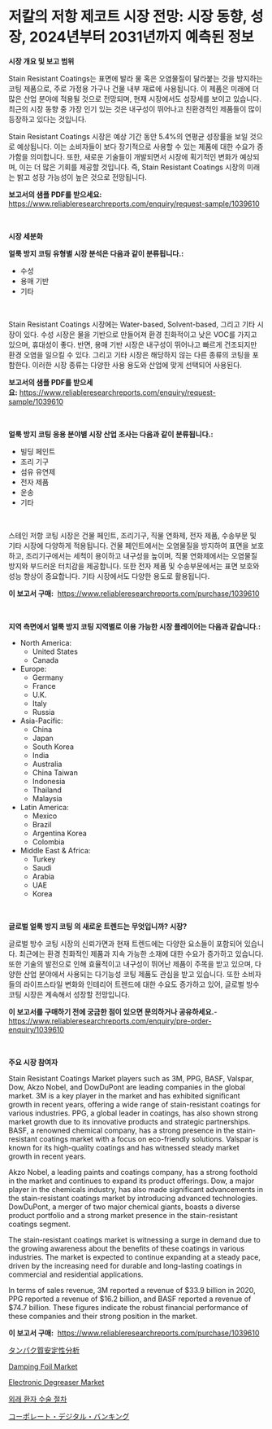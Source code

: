 <p><h1>저칼의 저항 제코트 시장 전망: 시장 동향, 성장, 2024년부터 2031년까지 예측된 정보</h1></p><p><strong>시장 개요 및 보고 범위</strong></p>
<p><p>Stain Resistant Coatings는 표면에 발라 물 혹은 오염물질이 달라붙는 것을 방지하는 코팅 제품으로, 주로 가정용 가구나 건물 내부 재료에 사용됩니다. 이 제품은 미래에 더 많은 산업 분야에 적용될 것으로 전망되며, 현재 시장에서도 성장세를 보이고 있습니다. 최근의 시장 동향 중 가장 인기 있는 것은 내구성이 뛰어나고 친환경적인 제품들이 많이 등장하고 있다는 것입니다. </p><p>Stain Resistant Coatings 시장은 예상 기간 동안 5.4%의 연평균 성장률을 보일 것으로 예상됩니다. 이는 소비자들이 보다 장기적으로 사용할 수 있는 제품에 대한 수요가 증가함을 의미합니다. 또한, 새로운 기술들이 개발되면서 시장에 획기적인 변화가 예상되며, 이는 더 많은 기회를 제공할 것입니다. 즉, Stain Resistant Coatings 시장의 미래는 밝고 성장 가능성이 높은 것으로 전망됩니다.</p></p>
<p><strong>보고서의 샘플 PDF를 받으세요:</strong> <a href="https://www.reliableresearchreports.com/enquiry/request-sample/1039610">https://www.reliableresearchreports.com/enquiry/request-sample/1039610</a></p>
<p>&nbsp;</p>
<p><strong>시장 세분화</strong></p>
<p><strong>얼룩 방지 코팅 유형별 시장 분석은 다음과 같이 분류됩니다.:</strong></p>
<p><ul><li>수성</li><li>용매 기반</li><li>기타</li></ul></p>
<p>&nbsp;</p>
<p><p>Stain Resistant Coatings 시장에는 Water-based, Solvent-based, 그리고 기타 시장이 있다. 수성 시장은 물을 기반으로 만들어져 환경 친화적이고 낮은 VOC를 가지고 있으며, 휴대성이 좋다. 반면, 용매 기반 시장은 내구성이 뛰어나고 빠르게 건조되지만 환경 오염을 일으킬 수 있다. 그리고 기타 시장은 해당하지 않는 다른 종류의 코팅을 포함한다. 이러한 시장 종류는 다양한 사용 용도와 산업에 맞게 선택되어 사용된다.</p></p>
<p><strong>보고서의 샘플 PDF를 받으세요:</strong>&nbsp;<a href="https://www.reliableresearchreports.com/enquiry/request-sample/1039610">https://www.reliableresearchreports.com/enquiry/request-sample/1039610</a></p>
<p>&nbsp;</p>
<p><strong> 얼룩 방지 코팅 응용 분야별 시장 산업 조사는 다음과 같이 분류됩니다.:</strong></p>
<p><ul><li>빌딩 페인트</li><li>조리 기구</li><li>섬유 유연제</li><li>전자 제품</li><li>운송</li><li>기타</li></ul></p>
<p>&nbsp;</p>
<p><p>스테인 저항 코팅 시장은 건물 페인트, 조리기구, 직물 연화제, 전자 제품, 수송부문 및 기타 시장에 다양하게 적용됩니다. 건물 페인트에서는 오염물질을 방지하여 표면을 보호하고, 조리기구에서는 세척이 용이하고 내구성을 높이며, 직물 연화제에서는 오염물질 방지와 부드러운 터치감을 제공합니다. 또한 전자 제품 및 수송부문에서는 표면 보호와 성능 향상이 중요합니다. 기타 시장에서도 다양한 용도로 활용됩니다.</p></p>
<p><strong>이 보고서 구매:</strong>&nbsp; <a href="https://www.reliableresearchreports.com/purchase/1039610">https://www.reliableresearchreports.com/purchase/1039610</a></p>
<p>&nbsp;</p>
<p><strong>지역 측면에서 얼룩 방지 코팅 지역별로 이용 가능한 시장 플레이어는 다음과 같습니다.:</strong></p>
<p><ul>
    <li>
        North America:
        <ul>
            <li>United States</li>
            <li>Canada</li>
        </ul>
    </li>
    <li>
        Europe:
        <ul>
            <li>Germany</li>
            <li>France</li>
            <li>U.K.</li>
            <li>Italy</li>
            <li>Russia</li>
        </ul>
    </li>
    <li>
        Asia-Pacific:
        <ul>
            <li>China</li>
            <li>Japan</li>
            <li>South Korea</li>
            <li>India</li>
            <li>Australia</li>
            <li>China Taiwan</li>
            <li>Indonesia</li>
            <li>Thailand</li>
            <li>Malaysia</li>
        </ul>
    </li>
    <li>
        Latin America:
        <ul>
            <li>Mexico</li>
            <li>Brazil</li>
            <li>Argentina Korea</li>
            <li>Colombia</li>
        </ul>
    </li>
    <li>
        Middle East & Africa:
        <ul>
            <li>Turkey</li>
            <li>Saudi</li>
            <li>Arabia</li>
            <li>UAE</li>
            <li>Korea</li>
        </ul>
    </li>
    </ul></p>
<p>&nbsp;</p>
<p><strong>글로벌 얼룩 방지 코팅 의 새로운 트렌드는 무엇입니까? 시장?</strong></p>
<p><p>글로벌 방수 코팅 시장의 신뢰가면과 현재 트렌드에는 다양한 요소들이 포함되어 있습니다. 최근에는 환경 친화적인 제품과 지속 가능한 소재에 대한 수요가 증가하고 있습니다. 또한 기술의 발전으로 인해 효율적이고 내구성이 뛰어난 제품이 주목을 받고 있으며, 다양한 산업 분야에서 사용되는 다기능성 코팅 제품도 관심을 받고 있습니다. 또한 소비자들의 라이프스타일 변화와 인테리어 트렌드에 대한 수요도 증가하고 있어, 글로벌 방수 코팅 시장은 계속해서 성장할 전망입니다.</p></p>
<p><strong>이 보고서를 구매하기 전에 궁금한 점이 있으면 문의하거나 공유하세요.</strong>- <a href="https://www.reliableresearchreports.com/enquiry/pre-order-enquiry/1039610">https://www.reliableresearchreports.com/enquiry/pre-order-enquiry/1039610</a></p>
<p>&nbsp;</p>
<p><strong>주요 시장 참여자</strong></p>
<p><p>Stain Resistant Coatings Market players such as 3M, PPG, BASF, Valspar, Dow, Akzo Nobel, and DowDuPont are leading companies in the global market. 3M is a key player in the market and has exhibited significant growth in recent years, offering a wide range of stain-resistant coatings for various industries. PPG, a global leader in coatings, has also shown strong market growth due to its innovative products and strategic partnerships. BASF, a renowned chemical company, has a strong presence in the stain-resistant coatings market with a focus on eco-friendly solutions. Valspar is known for its high-quality coatings and has witnessed steady market growth in recent years.</p><p>Akzo Nobel, a leading paints and coatings company, has a strong foothold in the market and continues to expand its product offerings. Dow, a major player in the chemicals industry, has also made significant advancements in the stain-resistant coatings market by introducing advanced technologies. DowDuPont, a merger of two major chemical giants, boasts a diverse product portfolio and a strong market presence in the stain-resistant coatings segment.</p><p>The stain-resistant coatings market is witnessing a surge in demand due to the growing awareness about the benefits of these coatings in various industries. The market is expected to continue expanding at a steady pace, driven by the increasing need for durable and long-lasting coatings in commercial and residential applications.</p><p>In terms of sales revenue, 3M reported a revenue of $33.9 billion in 2020, PPG reported a revenue of $16.2 billion, and BASF reported a revenue of $74.7 billion. These figures indicate the robust financial performance of these companies and their strong position in the market.</p></p>
<p><strong>이 보고서 구매:</strong>&nbsp;&nbsp;<a href="https://www.reliableresearchreports.com/purchase/1039610">https://www.reliableresearchreports.com/purchase/1039610</a></p>
<p><p><a href="https://medium.com/@krishnajlhre/%E3%82%BF%E3%83%B3%E3%83%91%E3%82%AF%E8%B3%AA%E5%AE%89%E5%AE%9A%E6%80%A7%E8%A7%A3%E6%9E%90%E5%B8%82%E5%A0%B4%E3%82%A4%E3%83%B3%E3%82%B5%E3%82%A4%E3%83%88-%E5%B8%82%E5%A0%B4%E5%8B%95%E5%90%91-%E6%88%90%E9%95%B7-2024%E5%B9%B4%E3%81%8B%E3%82%892031%E5%B9%B4%E3%81%BE%E3%81%A7%E3%81%AE%E4%BA%88%E6%B8%AC-de30aa94111a">タンパク質安定性分析</a></p><p><a href="https://github.com/timeliteaut/Market-Research-Report-List-1/blob/main/damping-foil-market.md">Damping Foil Market</a></p><p><a href="https://github.com/bobicer/Market-Research-Report-List-2/blob/main/electronic-degreaser-market.md">Electronic Degreaser Market</a></p><p><a href="https://medium.com/@bub56567/%EC%99%B8%EB%9E%98-%EC%88%98%EC%88%A0-%EC%8B%9C%EC%9E%A5-%EC%8B%9C%EC%9E%A5-cagr-%EC%8B%9C%EC%9E%A5-%EB%8F%99%ED%96%A5-%EB%B0%8F-%EC%84%B1%EC%9E%A5-%EC%A0%84%EB%9E%B5%EC%97%90-%EB%8C%80%ED%95%9C-%ED%86%B5%EC%B0%B0%EB%A0%A5-5ec35045adeb">외래 환자 수술 절차</a></p><p><a href="https://medium.com/@drewosciski565654/%E4%BC%81%E6%A5%AD%E3%83%87%E3%82%B8%E3%82%BF%E3%83%AB%E3%83%90%E3%83%B3%E3%82%AD%E3%83%B3%E3%82%B0%E5%B8%82%E5%A0%B4-%E5%B8%82%E5%A0%B4cagr-%E5%B8%82%E5%A0%B4%E3%83%88%E3%83%AC%E3%83%B3%E3%83%89-%E3%81%8A%E3%82%88%E3%81%B3%E6%88%90%E9%95%B7%E6%88%A6%E7%95%A5%E3%81%AB%E9%96%A2%E3%81%99%E3%82%8B%E6%83%85%E5%A0%B1-1ff385f2c3a6">コーポレート・デジタル・バンキング</a></p></p>

